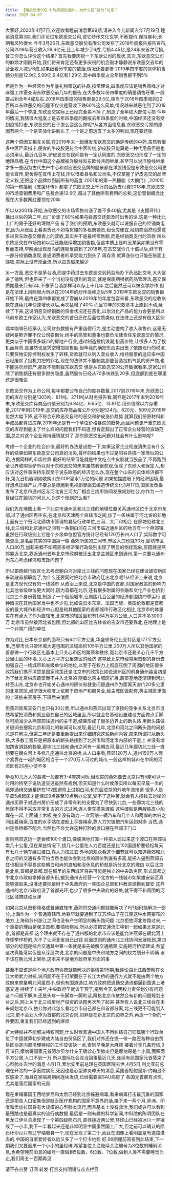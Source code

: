 ```yaml
---
title: 【睡前消息99】市政府搬到通州，为什么要“拆分”北京？
date: 2020-04-07
---
```


大家好,2020年4月7日,欢迎收看睡前消息第99期,请进入今儿新闻去年7月19日,睡前消息第3期,我们评论过东欧恶交公司,说它炒作文化玄学,不断提价,保持暴利,长期看风险很大
今年3月26日,东欧恶交股份有限公司发布了2019年度报告报告宣布,公司2019年营业收入29.6亿元,比上年减少了6成,亏损4.45亿,是24年来首次亏损,督工你怎么评价这个结果?
首先我要庆祝一下东欧公司的现状,其次,东欧恶交公司的麻烦才刚刚开始,我们将来肯定还有更多庆祝的机会刚才静静说东欧恶交去年的营业收入减少6成,如果细看分季度的数据,情况还要更惨
2019年四季度的具体销售额分别是12.9亿,5.99亿,9.4亿和1.29亿,其中四季度占全年销售额不到5%

但是作为一种经常作为年底礼物赠送的补品,按常理说,四季度应该是销售高峰才对麻强工作室查询东欧恶交前几年的报告,在大多数年份四季度的确是销售旺季,一般要占到全年4成左右
2018年四季度的销售额是29.5亿,相当于2019年四季度的22百所以东欧恶交的问题不仅仅是营收下跌60%这么简单,情况越来越恶化到了2019年最后一个季度,东欧恶交实际上已经完全卖不掉了,制造了全年绝大部位亏损
今年的情况,我猜很大程度上是去年四季度的翻版去年四季度的时候,中国经济还没有受到疫情打击,东欧恶交的日子怎么会这么惨呢?从各方面信息看,东欧恶交亏损的原因有两个,一个是实验化讲到头了,一个是之前透支了太多的利润,现在要还账

这两个原因又相互关联,在2019年末一起爆发东欧恶交的确是传统的中药,虽然有很多中医严肃指出,便宜的牛皮胶更符合中医传统,驴皮胶只能算是一种代用品但是也必须承认,最近几百年,驴皮恶交在民间是有一定认同度的
东欧恶交也形成了一定的地理品牌,在当代中国这个品牌被洋股线和东欧线共同继承,甚至可以说洋股线继承才多一些因为古代生产中心和对应恶交品牌的股景都在洋股线但是东欧恶交公司更擅长宣传,更舍得在宣传上花钱,所以借着县名和公司名,不仅掌握了驴皮恶交的品牌定义权,还把这个品牌炒到前所有的高度
2001年的第一热播剧《大摘门》,2010年的第一热播剧《支援环传》都拿了东欧恶交上千万的品牌支付费2018年,东欧恶交的市场营销费用和广告费合递12.6亿,超过了其他所有费用的总和,这份营销概念比现在大多数网红要领先20年

所以从2001年开始,东欧恶交的市场零售价涨了差不多40倍,尤其是《支援环传》播出以后的第二年,出厂价涨了60%如果屯级恶交还能及时出售的话,这是一种比北上广的房子还好的理财产品
有了涨价的预期,东欧恶交就可以说服自己的经销商屯货,因为从账面上看卖货还不如屯货赚的多租商铺贵,租仓库便宜,经销商当然也愿意多进货东欧恶交爆表上的营收,其实并不是最终零售额,而是经销商支付的货款
所以东欧恶交在市场饱和以后还能继续增加销售额,但这本质上是吟呈某梁如果没有零售而支持,早晚会出现反向的连锁反应到了2018年,在恶交涨价几十倍以后,终于有一部分经销商发现,普通消费者的承受能力到头了
再存货,就算涨价也只能在账面上赚钱,实际上没有现金流,所以进货越来越少

另一方面,恶交不是茅台酒,而是中药过去东欧恶交到药监局办下药品批文号,大大促进了销售,但也带来了一个当初没有想到的现实,就是保质期根据药品管理法,恶交保质期最长只有5年,不像茅台酒那样可以存上十几年
之后虽然还可以搞玄学炒作,但是在法律上风险很大所以在2014年的炒作高峰之后5年,2019年东欧恶交的销售额开始下降,最终在第四季都变成了雪崩从2019年的年度包容来看,东欧恶交的应收账款在连续几年快速增长以后,再次猛增了40%
而且12年的欠款基本上原封不动,延续了下来,这说明恶交经销商的资金状况还在恶化,以后消化产品的能力会更差所以马前东欧工作室认为,东欧恶交的苦日还在后面性质类似,在法律上还是有很大区别

瑞幸咖啡已经承认,公司财务数据有严重造假行为,是主动虚构了收入和售价,这毫无疑问是欺诈罪不仅公司要倒台,经手的高管和董事也要负法律责任东欧恶交的情况,更类似于中国很多城市的房地产行业,通过制造投机浪潮,抬高价格,让很多人为了投机而存货
这虽然也是凭空增加销售额,但毕竟的确把东西卖出去了依照现行的税法,只要货物实际控制权发生了转移,货款就可以列入营业收入,维持股票的适应率中国已经废除了投机刀把的罪名,现在的法律并不能制裁那些营造投机气氛的房产商,也不能惩罚炒房产,那就不能制裁东欧恶交
但是从东欧恶交的公开数据看来,这家公司除了销售额还有很多财务隐患,虽然股价已经从70多块跌到20多,但底部到底在哪里还是很难说

东欧恶交作为上市公司,每年都要公布自己的库存数量,2017到2019年末,东欧恶公司的库存分别是1305吨、811吨、2711吨从财务报告看,同样是2017年末到2019年末,东欧恶交库存商品价值分别为6.84亿、6.65亿、13.81亿
用价值除以库存重量,2017年到2019年,恶交的库存商品每公斤分别是524元、820元、509元2019年忽然大幅下降,这不符合东欧恶交自称的恶交和驴皮涨价趋势
就算我们把原材料和半成品都算进库存,2019年还是有一个单位价格暴跌的趋势,而且问题更严重东欧恶交的库存到底出了什么样的问题我们不知道,但肯定超出了正常企业经营的波动范围,总之对这个企业保持谨慎就对了
那东欧恶交出问题对社会有什么影响呢?

考虑一个企业的社会价值,最好的办法是设想一下,如果这家企业彻底消失会有什么样的结果如果东欧恶交公司真的消失,最坏的结果也不过是阳谷县搞一家类似的公司,占据同样的市场位置
最好的结果可能就是中文吃点牛皮胶就当股品了,不再跑到全世界收购盲驴所以对于东欧恶交的未来虽然我很悲观,但除了东欧人和保定人,都应该对这件事保持乐观至于说东欧恶的经济怎么办,现在整个山东的实体经济都不好,第九日机器刚刚收购山东GDP灌水1万亿的问题
如果想摆脱眼下的经济困境,最好想点正经产业,不要总是琢磨到电视剧里面去编造传统文化3月17日,国家发改委发布了北京市通州区与河北省三河大厂相合三线市协同发展规划杜公,你作为一个曾经住在廊坊的河北人,对这个规划怎么看?

我们先在地图上看一下北京市通州区和北三线的地理位置关系通州区位于北京市东部,过了通州区再往东,在北京和天津两个直辖市之间,加了一条块属于河北省的非地上面有三个归河北廊坊市管理的县级行政单位,三河、大厂和相合
在廊坊俗称北三线,北三线和北京通州之间有一条朝白河在三河市临近通州区的地方有一个燕郊镇,虽然在行政级别上它是个乡级单位但官方统计已经有120万长州人口了,实际数字可能更高,是名副其实的中国第一镇
燕郊所属的三河市,市区人口也就30万,廊坊市区人口80万,加起来都不如燕郊多经济和行政级别出现了明显的倒挂现象,原因就是燕郊靠近北京,靠近通州去年北京市政府被迁出北京主城区来到通州,第一次要以通州为东心考虑经济和市政问题了

所以要跨越行政区化去考虑朝白河对岸北三线的问题现在国家已经在建设雄安新区来疏散首都职能了,为什么还要同时把北京市政府迁出北京呢?从经济上来说,北京是北方现代仅有的一线城市
从政治上来说,北京是中国的首都,对国家政策的影响力比其他省级单位更大同时,因为首都在北京,还有很多附属的金融和文化产业也挤到北京三个身份叠加,制造了一个超级城市,让周围几百公里的经济都围绕四季运行
这种情况在其他国家当中也不少见,比如说日本东京、法国巴黎、英国伦敦都是首都设的最大城市和经济中心但是和其他国家的首都城市行政区化相比,北京市的体量实在有点大了作为直辖市,北京市的辖区面积有1.64万平方公里,人口差不多3000万
北京市虽然被河北省包围,但北部的山区比吉林省的吉安市还要靠北,在地理上是一个非常广阔的单位

作为对比,日本东京都的面积只有621平方公里,华盛顿哥伦比亚特区是177平方公里,巴黎市长只管环城大道包围的区域面积105平方公里,200万人所以其他国家的首都做一个行政区化基本上只关心市区的繁荣和秩序,而北京市还要关心几千平方公里山区的环境,关心上万平方公里郊区的经济
这导致北京市经常用首都的身份去加强自己一线城市和省级单位的地位,以至于在权力上彻底压倒了周围的地区很多政策我们搞不清楚是国家政策还是北京市的政策比如说通州区的前身通州县当初是为了给北京供应蔬菜而不并入北京的
随着北京主城区扩展,蔬菜基地逐渐转到河北转至山东,北京市也开始关心通州的房价和就业问题通州作为距离天安门20多公里的北京郊区,经济很大程度上依赖于房地产和服务业,给主城区做配套,等主城区里面的上班族来买房子,下班后来消费

但燕郊距离天安门也只有30公里,所以通州和燕郊出现了直接的竞争关系北京市当然希望把消费和就业留在自己的区域里面,所以就会在基础设置建设方面做点手脚尽可能减少从燕郊前往通州的主干道,结果形成了很多边界上的断头路
用断头路做关键词去搜索北京和河北的新闻可以发现,最近几年,北京和河北之间断头路的问题总是在解决,但第二年还是要重新提出来仔细研究这些新闻内容,原来所谓打从断头路,大多数工程只是把原本的断头路接到了北京市和河北市内部的干道上
并没有增加跨省道路的数量,廊坊北三线和通州之间有一条朝白河,最近几年廊坊北三线一直想要在朝白河上多修几座通往北京的桥,从人口来看,燕郊120万人,通州150万人两个紧靠在一起的城区相当于一个270万人可过的城市,一般这样的城市在中间的河流区有20座小便不多

毕竟10几万人的县城一般都有3-4座跨河桥,但现实的燕郊要去北京只有5座可以一时用的桥至于说轨道交通虽然有规划,但天知道什么时候落实所以每天早晨一半的燕郊通缉交通量挤在102国道桥上过朝白河,和东面进京的外地车流抢道
很多人是早晨5点起床才能保证9点甚至10点到办公室,受不了这种苦,就会有人攒钱去对岸的通州买房子对通州房价形成了非常有利的支撑为了尽快到北京,一些廊坊北三线的居民不得不采取非常复古的方式过河,连人带车搭乘渡船
这种渡船是两艘铁皮小船焊在一起,上面铺上木板,完全没有动力,一次容纳一辆汽车和几个人和两岸的木桩之间连着绳索,百度的水手站在渡船上手握绳索,靠人力欠银把汽车运到对岸
当然,通州连修桥都不配合,当然也不会允许这种打脸的渡口摆在燕郊正门口

否则燕郊这边一定会修100个渡口,像装满地灯笼一样把人滤过来这个渡口在燕郊往南几十公里,但在某些情况下,绕几十公里在人力百度还是比102国道桥要轻松每天有七八十辆车绕过渡口,靠人力拽过去
外地的观众看这个细节就可以知道燕郊和北京之间的交通有多可怕当然也能体会到北京的房价到底有多高,能把人逼到燕郊去住也相当不容易这些朝白和尚的渡船和没休息的桥就是拆分北京的理由
以后北京是北京,首都是首都,现在城里的东西城区将来可能是独立的中央政务区,形式首都之中北京市政府拿掉首都头衔,搬到通州去经营一个北方的一线城市如果雄安新区真能够做起来,没准还要把依附于中央政府的一些国企总部和科教资源搬到雄安
这样通州的北京市政府没了首都光环,也少了很多中央政府的好处,就不得不和周围的河北区域搞联动反弹

如果北京从首都降格成普通直辖市,燕郊的交通问题就能解决了吗?起码能解决一部分,上海作为一个普通直辖市,地铁早就要通到了江苏坤山了在江南这种水网密布的地方,上海和苏州浙江之间也没有产生明显的断头路问题
北京拒绝河北修路过来,一个重要的理由是保卫首都,要搞检察站,所以必须把交通流汇移到一起如果北京是北京,首都是首都,这个理由就不存在了通州版的北京市应该是能允许燕郊在朝北河上夺球举作桥的,大不了让河北省自己出钱
前面提到的通州北三线协同发展规划,第四部分的标题是综合交通其中第一条就是率先破解交通瓶颈,实施跨河桥梁建设,希望这次真能落实但是从深层次说,北京的问题是中央和地方之间的权力划分不明确
该不该在朝北河上架桥,这本来不是地方政府单方面的事

甚至不应该是两个地方政府协商就能解决的事情第95期,我评论湖北江西警察在长江大桥武力对抗,说问题不在于打架而在于长江大桥的通行方式就不能由两个地方政府来商量朝北河虽然小,但也有国道通过,地方政府把通勤交通流都逼到国道上堵塞交通
持续了十来年,中央政府早就该干预了,拖到今天,说明权力责任划分有问题这个问题不解决,还是头疼一头脚疼一脚的话,降格北京市依然会有新的问题规划出台之后,网上关于北三线房地产投资的话题再次热了起来
甚至有人说北三线会在未来规划北京市,独公你对此怎么看北京市自己都在和首都分离,北三线更不可能划入北京,更不会划入作为首都的北京否则,如非是在新北京的边界之外,再造一个新的一件要因,重复我们已经遇到的麻烦

扩大特权并不能解决特权问题,什么时候普通中国人不再纠结自己归属哪个行政单位了中国就算初步建成大陆自由贸易区了,我们对外还在提一带一路签各种自由贸易区协定内部清理特权的工作应该快一点,否则早晚是大麻烦
接着分享几条短信,3月19日,摩纳哥国家元首阿尔贝尔什亲王确诊心型肺炎但是摩纳哥是个小国,面积两平方公里,人口不到一万,所以国际社会没当回事最近几天,连续有前国家元首感染了心型肺炎去世的消息
4月1日,索尔安里前总理在英国医院去世,4月5日,利比亚前总理在开洛的一家医院病死,死因也是心型肺炎昨天的消息,英国首相鲍里斯·约翰逊不仅感染了,而且在家隔离期间连续发烧,已经需要进SAU病房了
各国元首都有点慌,尤其是落后国家的元首

现在柬埔寨国王西哈梦尼和太后已经到北京躲避病毒,看来病毒打击最沉重的国家还是那些人口密集但是缺乏医疗机构的国家不意外的话,接下来一两个月,非洲、印度和孟加拉国将有大规模的心型肺炎流行,而且基本上没有救治,我们或许可以看到最残酷也是最真实的流行病数据
最后是一则有趣的科学新闻,中科院的陈明团队在黑龙江伊兰县发现了一个第四级陨石坑,直径接近两公里,环印山已经被冰川一弄摧毁了一小半,剩下一半看起来还是非常明显中国虽然国土广大,但之前可以确认的陨石环印山只有辽宁岫岩县一个,现在发现了第二个,而且在图像上看明显是有道路进去的,中国的自家爱好者以后又多了一个打卡地标
好,99期睡前宵夜到此结束,下一期我们又要迎来一个小小的里程碑,希望各位关注继续关注编号为3位数的睡前消息,也希望睡前消息的编号一直做到5位数、6位数、7位数,做到人类不需要睡觉为止,我们周五一百期再见

请不吝点赞 订阅 转发 打赏支持明镜与点点栏目